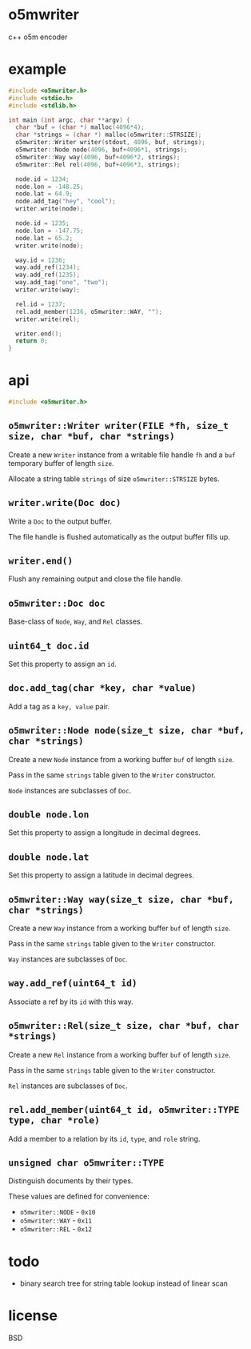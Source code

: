 # o5mwriter

c++ o5m encoder

# example

``` c++
#include <o5mwriter.h>
#include <stdio.h>
#include <stdlib.h>

int main (int argc, char **argv) {
  char *buf = (char *) malloc(4096*4);
  char *strings = (char *) malloc(o5mwriter::STRSIZE);
  o5mwriter::Writer writer(stdout, 4096, buf, strings);
  o5mwriter::Node node(4096, buf+4096*1, strings);
  o5mwriter::Way way(4096, buf+4096*2, strings);
  o5mwriter::Rel rel(4096, buf+4096*3, strings);

  node.id = 1234;
  node.lon = -148.25;
  node.lat = 64.9;
  node.add_tag("hey", "cool");
  writer.write(node);

  node.id = 1235;
  node.lon = -147.75;
  node.lat = 65.2;
  writer.write(node);

  way.id = 1236;
  way.add_ref(1234);
  way.add_ref(1235);
  way.add_tag("one", "two");
  writer.write(way);

  rel.id = 1237;
  rel.add_member(1236, o5mwriter::WAY, "");
  writer.write(rel);

  writer.end();
  return 0;
}
```

# api

``` c++
#include <o5mwriter.h>
```

## `o5mwriter::Writer writer(FILE *fh, size_t size, char *buf, char *strings)`

Create a new `Writer` instance from a writable file handle `fh` and a `buf`
temporary buffer of length `size`.

Allocate a string table `strings` of size `o5mwriter::STRSIZE` bytes.

## `writer.write(Doc doc)`

Write a `Doc` to the output buffer.

The file handle is flushed automatically as the output buffer fills up.

## `writer.end()`

Flush any remaining output and close the file handle.

## `o5mwriter::Doc doc`

Base-class of `Node`, `Way`, and `Rel` classes.

## `uint64_t doc.id`

Set this property to assign an `id`.

## `doc.add_tag(char *key, char *value)`

Add a tag as a `key, value` pair.

## `o5mwriter::Node node(size_t size, char *buf, char *strings)`

Create a new `Node` instance from a working buffer `buf` of length `size`.

Pass in the same `strings` table given to the `Writer` constructor.

`Node` instances are subclasses of `Doc`.

## `double node.lon`

Set this property to assign a longitude in decimal degrees.

## `double node.lat`

Set this property to assign a latitude in decimal degrees.

## `o5mwriter::Way way(size_t size, char *buf, char *strings)`

Create a new `Way` instance from a working buffer `buf` of length `size`.

Pass in the same `strings` table given to the `Writer` constructor.

`Way` instances are subclasses of `Doc`.

## `way.add_ref(uint64_t id)`

Associate a ref by its `id` with this way.

## `o5mwriter::Rel(size_t size, char *buf, char *strings)`

Create a new `Rel` instance from a working buffer `buf` of length `size`.

Pass in the same `strings` table given to the `Writer` constructor.

`Rel` instances are subclasses of `Doc`.

## `rel.add_member(uint64_t id, o5mwriter::TYPE type, char *role)`

Add a member to a relation by its `id`, `type`, and `role` string.

## `unsigned char o5mwriter::TYPE`

Distinguish documents by their types.

These values are defined for convenience:

* `o5mwriter::NODE` - `0x10`
* `o5mwriter::WAY` - `0x11`
* `o5mwriter::REL` - `0x12`

# todo

* binary search tree for string table lookup instead of linear scan

# license

BSD

